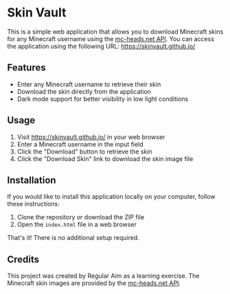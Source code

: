# Skin Vault

This is a simple web application that allows you to download Minecraft skins for any Minecraft username using the [mc-heads.net API](https://mc-heads.net/). You can access the application using the following URL: https://skinvault.github.io/

## Features

- Enter any Minecraft username to retrieve their skin
- Download the skin directly from the application
- Dark mode support for better visibility in low light conditions

## Usage

1. Visit https://skinvault.github.io/ in your web browser
2. Enter a Minecraft username in the input field
3. Click the "Download" button to retrieve the skin
4. Click the "Download Skin" link to download the skin image file

## Installation

If you would like to install this application locally on your computer, follow these instructions:

1. Clone the repository or download the ZIP file
2. Open the `index.html` file in a web browser

That's it! There is no additional setup required.

## Credits

This project was created by Regular Aim as a learning exercise. The Minecraft skin images are provided by the [mc-heads.net API](https://mc-heads.net/).
